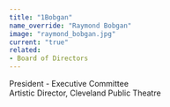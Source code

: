 ```yaml
---
title: "1Bobgan"
name_override: "Raymond Bobgan"
image: "raymond_bobgan.jpg"
current: "true"
related:
- Board of Directors
---
```


President - Executive Committee\
Artistic Director, Cleveland Public Theatre
